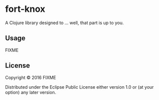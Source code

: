 # fort-knox

A Clojure library designed to ... well, that part is up to you.

## Usage

FIXME

## License

Copyright © 2016 FIXME

Distributed under the Eclipse Public License either version 1.0 or (at
your option) any later version.
